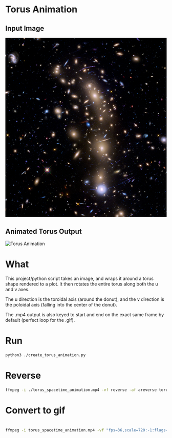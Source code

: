 # Torus Animation

## Input Image

![Space Background](space.jpg)

## Animated Torus Output

![Torus Animation](output.gif)

# What

This project/python script takes an image, and wraps it around a torus shape rendered to a plot. It then rotates the entire torus along both the u and v axes.

The u direction is the toroidal axis (around the donut), and the v direction is the poloidal axis (falling into the center of the donut).

The .mp4 output is also keyed to start and end on the exact same frame by default (perfect loop for the .gif).

# Run

```bash
python3 ./create_torus_animation.py
```

# Reverse

```bash
ffmpeg -i ./torus_spacetime_animation.mp4 -vf reverse -af areverse torus_spacetime_animation_reversed.mp4
```

# Convert to gif

```bash

ffmpeg -i torus_spacetime_animation.mp4 -vf "fps=36,scale=720:-1:flags=lanczos" output.gif

```
